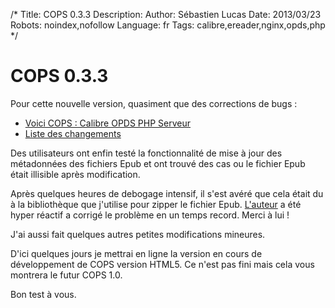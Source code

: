 /*
Title: COPS 0.3.3
Description: 
Author: Sébastien Lucas
Date: 2013/03/23
Robots: noindex,nofollow
Language: fr
Tags: calibre,ereader,nginx,opds,php
*/
# COPS 0.3.3

Pour cette nouvelle version, quasiment que des corrections de bugs :
*	[Voici COPS : Calibre OPDS PHP Serveur](/fr/oss/calibre-opds-php-server)
*	[Liste des changements](/fr/oss/calibre-opds-php-server-changelog)

Des utilisateurs ont enfin testé la fonctionnalité de mise à jour des métadonnées des fichiers Epub et ont trouvé des cas ou le fichier Epub était illisible après modification.

Après quelques heures de debogage intensif, il s'est avéré que cela était du à la bibliothèque que j'utilise pour zipper le fichier Epub. [L'auteur](http://www.tinybutstrong.com/) a été hyper réactif a corrigé le problème en un temps record. Merci à lui !

J'ai aussi fait quelques autres petites modifications mineures.

D'ici quelques jours je mettrai en ligne la version en cours de développement de COPS version HTML5. Ce n'est pas fini mais cela vous montrera le futur COPS 1.0.

Bon test à vous.

